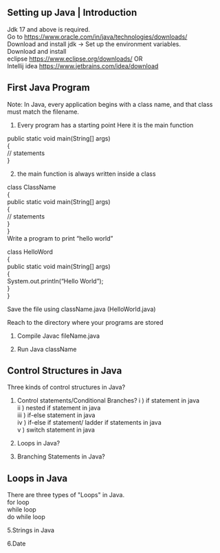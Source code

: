 ## Setting up Java | Introduction 

Jdk 17 and above is required.\
Go to https://www.oracle.com/in/java/technologies/downloads/ \
Download and install jdk → Set up the environment variables.\
Download and install \
eclipse https://www.eclipse.org/downloads/
OR\
Intellij idea
https://www.jetbrains.com/idea/download


## First Java Program

Note:  In Java, every application begins with a class name, and that class must match the filename.
1. Every program has a starting point
Here it is the main function

public static void main(String[] args)\
{\
// statements\
}

2. the main function is always written inside a class

class ClassName\
{\
public static void main(String[] args)\
{\
// statements\
}\
}\
Write a program to print “hello world”

class HelloWord\
{\
public static void main(String[] args)\
{\
System.out.println(“Hello World”);\
}\
}

Save the file using className.java (HelloWorld.java)

Reach to the directory where your programs are stored

1. Compile
Javac fileName.java

2. Run
Java className

## Control Structures in Java
Three kinds of control structures in Java?
1. Control statements/Conditional Branches?
i ) if statement in java\
ii ) nested if statement in java\
iii ) if-else statement in java\
iv ) if-else if statement/ ladder if statements in java\
v ) switch statement in java

2. Loops in Java?
3. Branching Statements in Java?

## Loops in Java
There are three types of "Loops" in Java.\
for loop\
while loop\
do while loop

5.Strings in Java

6.Date
